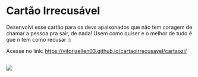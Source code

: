 # Cartão Irrecusável
Desenvolvi esse cartão para os devs apaixonados que não tem coragem de chamar a pessoa pra sair, de nada! Usem como quiser e o melhor de tudo é que n tem como recusar :)

Acesse no link: https://vitoriaellen03.github.io/cartaoirrecusavel/cartaozi/
##

<img src="/assets/cartão.gif">
